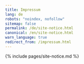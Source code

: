 ```yaml
---
title: Impressum
lang: de
robots: "noindex, nofollow"
sitemap: false
permalink: /de/site-notice.html
canonical: /en/site-notice.html
warn_language: true
redirect_from: /impressum.html
---
```


{% include pages/site-notice.md %}

